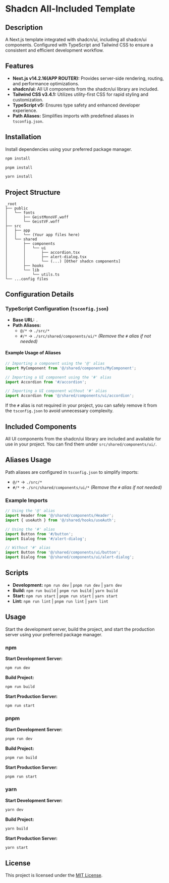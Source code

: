 # Shadcn All-Included Template

## Description

A Next.js template integrated with shadcn/ui, including all shadcn/ui components. Configured with TypeScript and Tailwind CSS to ensure a consistent and efficient development workflow.

## Features

- **Next.js v14.2.16(APP ROUTER):** Provides server-side rendering, routing, and performance optimizations.
- **shadcn/ui:** All UI components from the shadcn/ui library are included.
- **Tailwind CSS v3.4.1:** Utilizes utility-first CSS for rapid styling and customization.
- **TypeScript v5:** Ensures type safety and enhanced developer experience.
- **Path Aliases:** Simplifies imports with predefined aliases in `tsconfig.json`.

## Installation

Install dependencies using your preferred package manager.

```bash
npm install
```
```bash
pnpm install
```
```bash
yarn install
```



## Project Structure

```
_root
├── public
│   └── fonts
│       ├── GeistMonoVF.woff
│       └── GeistVF.woff
├── src
│   ├── app
│   │   └── (Your app files here)
│   └── shared
│       ├── components
│       │   └── ui
│       │       ├── accordion.tsx
│       │       ├── alert-dialog.tsx
│       │       └── (...) [Other shadcn components]
│       ├── hooks
│       └── lib
│           └── utils.ts
└── ...config files
```

## Configuration Details

### TypeScript Configuration (`tsconfig.json`)

- **Base URL:** `.`
- **Path Aliases:**
  - `@/*` → `./src/*`
  - `#/*` → `./src/shared/components/ui/*` _(Remove the `#` alias if not needed)_

#### Example Usage of Aliases

```typescript
// Importing a component using the '@' alias
import MyComponent from '@/shared/components/MyComponent';

// Importing a UI component using the '#' alias
import Accordion from '#/accordion';

// Importing a UI component without '#' alias
import Accordion from '@/shared/components/ui/accordion';
```

If the `#` alias is not required in your project, you can safely remove it from the `tsconfig.json` to avoid unnecessary complexity.

## Included Components

All UI components from the shadcn/ui library are included and available for use in your project. You can find them under `src/shared/components/ui/`.

## Aliases Usage

Path aliases are configured in `tsconfig.json` to simplify imports:

- `@/*` → `./src/*`
- `#/*` → `./src/shared/components/ui/*` _(Remove the `#` alias if not needed)_

### Example Imports

```typescript
// Using the '@' alias
import Header from '@/shared/components/Header';
import { useAuth } from '@/shared/hooks/useAuth';

// Using the '#' alias
import Button from '#/button';
import Dialog from '#/alert-dialog';

// Without '#' alias
import Button from '@/shared/components/ui/button';
import Dialog from '@/shared/components/ui/alert-dialog';
```

## Scripts

- **Development:** `npm run dev` | `pnpm run dev` | `yarn dev`
- **Build:** `npm run build` | `pnpm run build` | `yarn build`
- **Start:** `npm run start` | `pnpm run start` | `yarn start`
- **Lint:** `npm run lint` | `pnpm run lint` | `yarn lint`

## Usage

Start the development server, build the project, and start the production server using your preferred package manager.

### npm

**Start Development Server:**

  ```bash
  npm run dev
  ```

**Build Project:**

  ```bash
  npm run build
  ```

**Start Production Server:**

  ```bash
  npm run start
  ```

### pnpm

**Start Development Server:**

  ```bash
  pnpm run dev
  ```

**Build Project:**

  ```bash
  pnpm run build
  ```

**Start Production Server:**

  ```bash
  pnpm run start
  ```

### yarn

**Start Development Server:**

  ```bash
  yarn dev
  ```

**Build Project:**

  ```bash
  yarn build
  ```

**Start Production Server:**

  ```bash
  yarn start
  ```

## License

This project is licensed under the [MIT License](LICENSE).
